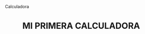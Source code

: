 <html>
<head>
  <tittle>Calculadora</tittle>  
</head>
  <body>
    <h1 style="height: 60px; font-weight: bold; text-align: center;">MI PRIMERA CALCULADORA</h1>
    
  </body>

</html>
